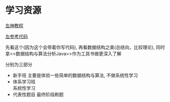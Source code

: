 # 学习资源
[左神教程](https://www.bilibili.com/video/BV13Y411w7aU?spm_id_from=333.999.0.0&vd_source=c6866d088ad067762877e4b6b23ab9df)

[左参考代码](https://github.com/algorithmzuo/algorithm-primary)

先看这个(因为这个会带着你写代码), 再看数据结构之美(总结向，比较理论), 同时拿<<数据结构与算法分析Java>>作为工具书做更深入了解

分别为三部分  
+ 新手班 
  主要是体验一些简单的数据结构与算法, 不做系统性学习 
+ 体系学习班  
  系统性学习
+ 代表性题目
  最终阶段刷题  